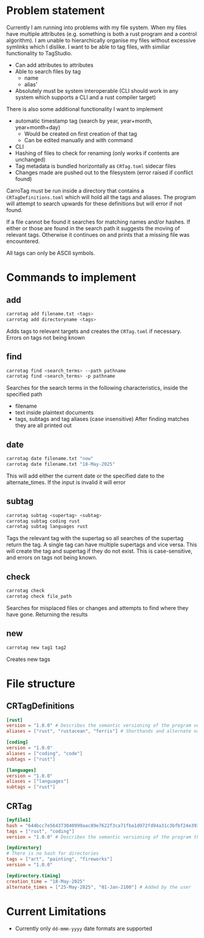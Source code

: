 # Problem statement
Currently I am running into problems with my file system. When my files have multiple attributes (e.g. something is both a rust program and a control algorithm). I am unable to hierarchically organise my files without excessive symlinks which I dislike. I want to be able to tag files, with similiar functionality to TagStudio. 
- Can add attributes to attributes
- Able to search files by tag
    - name
    - alias'
- Absolutely must be system interoperable (CLI should work in any system which supports a CLI and a rust compiler target)

There is also some additional functionality I want to implement
- automatic timestamp tag (search by year, year+month, year+month+day)
    - Would be created on first creation of that tag
    - Can be edited manually and with command
- CLI
- Hashing of files to check for renaming (only works if contents are unchanged)
- Tag metadata is bundled horizontally as `CRTag.toml` sidecar files
- Changes made are pushed out to the filesystem (error raised if conflict found)

CarroTag must be run inside a directory that contains a `CRTagDefinitions.toml` which will hold all the tags and aliases. The program will attempt to search upwards for these definitions but will error if not found.

If a file cannot be found it searches for matching names and/or hashes. If either or those are found in the search path it suggests the moving of relevant tags. Otherwise it continues on and prints that a missing file was encountered.

All tags can only be ASCII symbols.

# Commands to implement
## add
```zsh
carrotag add filename.txt <tags>
carrotag add directoryname <tags>
```
Adds tags to relevant targets and creates the `CRTag.toml` if necessary.
Errors on tags not being known

## find
```zsh
carrotag find <search_terms> --path pathname
carrotag find <search_terms> -p pathname
```
Searches for the search terms in the following characteristics, inside the specified path
- filename
- text inside plaintext documents
- tags, subtags and tag aliases (case insensitive)
After finding matches they are all printed out

## date
```zsh
carrotag date filename.txt "now"
carrotag date filename.txt "18-May-2025"
```
This will add either the current date or the specified date to the alternate_times. If the input is invalid it will error

## subtag
```zsh
carrotag subtag <supertag> <subtag>
carrotag subtag coding rust
carrotag subtag languages rust
```
Tags the relevant tag with the supertag so all searches of the supertag return the tag.
A single tag can have multiple supertags and vice versa. This will create the tag and supertag if they do not exist.
This is case-sensitive, and errors on tags not being known.

## check
```zsh
carrotag check
carrotag check file_path
```
Searches for misplaced files or changes and attempts to find where they have gone. Returning the results

## new
```zsh
carrotag new tag1 tag2
```
Creates new tags

# File structure
## CRTagDefinitions
```toml
[rust]
version = "1.0.0" # Describes the semantic versioning of the program version that last looked over this tag
aliases = ["rust", "rustacean", "ferris"] # Shorthands and alternate names

[coding]
version = "1.0.0"
aliases = ["coding", "code"]
subtags = ["rust"]

[languages]
version = "1.0.0"
aliases = ["languages"]
subtags = ["rust"]
```

## CRTag
```toml
[myfile1]
hash = "644bcc7e564373040999aac89e7622f3ca71fba1d972fd94a31c3bfbf24e3938"
tags = ["rust", "coding"]
version = "1.0.0" # Describes the semantic versioning of the program that last looked over this tag

[mydirectory]
# There is no hash for directories
tags = ["art", "painting", "fireworks"]
version = "1.0.0"

[mydirectory.timing]
creation_time = "18-May-2025"
alternate_times = ["25-May-2025", "01-Jan-2100"] # Added by the user
```

# Current Limitations
- Currently only `dd-mmm-yyyy` date formats are supported